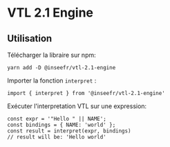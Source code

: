 # VTL 2.1 Engine

## Utilisation

Télécharger la libraire sur npm:

```
yarn add -D @inseefr/vtl-2.1-engine
```

Importer la fonction `interpret` :

```
import { interpret } from '@inseefr/vtl-2.1-engine'
```

Exécuter l'interpretation VTL sur une expression:

```
const expr = '"Hello " || NAME';
const bindings = { NAME: 'world' };
const result = interpret(expr, bindings)
// result will be: 'Hello world'
```
